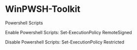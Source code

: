 # WinPWSH-Toolkit
Powershell Scripts 

Enable Powershell Scripts:
Set-ExecutionPolicy RemoteSigned

Disable Powershell Scripts:
Set-ExecutionPolicy Restricted
